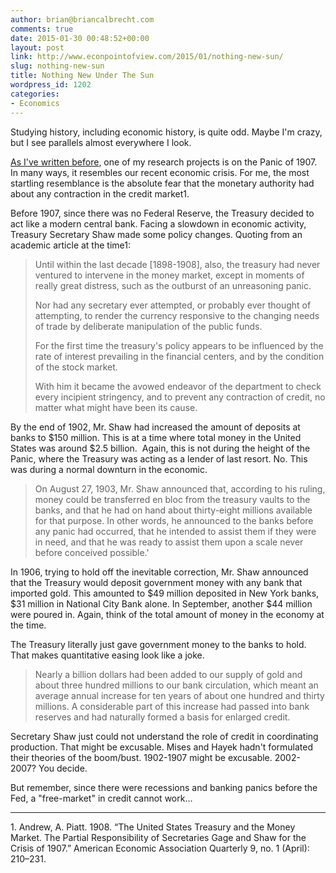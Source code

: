 ```yaml
---
author: brian@briancalbrecht.com
comments: true
date: 2015-01-30 00:48:52+00:00
layout: post
link: http://www.econpointofview.com/2015/01/nothing-new-sun/
slug: nothing-new-sun
title: Nothing New Under The Sun
wordpress_id: 1202
categories:
- Economics
---
```


Studying history, including economic history, is quite odd. Maybe I'm crazy, but I see parallels almost everywhere I look.

[As I've written before](http://www.econpointofview.com/2015/01/history-rhymes-growth-money-supply-panic-1907/), one of my research projects is on the Panic of 1907. In many ways, it resembles our recent economic crisis. For me, the most startling resemblance is the absolute fear that the monetary authority had about any contraction in the credit market1.

Before 1907, since there was no Federal Reserve, the Treasury decided to act like a modern central bank. Facing a slowdown in economic activity, Treasury Secretary Shaw made some policy changes. Quoting from an academic article at the time1:


<blockquote>Until within the last decade [1898-1908], also, the treasury had never ventured to intervene in the money market, except in moments of really great distress, such as the outburst of an unreasoning panic.

Nor had any secretary ever attempted, or probably ever thought of attempting, to render the currency responsive to the changing needs of trade by deliberate manipulation of the public funds.

For the first time the treasury's policy appears to be influenced by the rate of interest prevailing in the financial centers, and by the condition of the stock market.

With him it became the avowed endeavor of the department to check every incipient stringency, and to prevent any contraction of credit, no matter what might have been its cause.</blockquote>


By the end of 1902, Mr. Shaw had increased the amount of deposits at banks to $150 million. This is at a time where total money in the United States was around $2.5 billion.  Again, this is not during the height of the Panic, where the Treasury was acting as a lender of last resort. No. This was during a normal downturn in the economic.


<blockquote>On August 27, 1903, Mr. Shaw announced that, according to his ruling, money could be transferred en bloc from the treasury vaults to the banks, and that he had on hand about thirty-eight millions available for that purpose. In other words, he announced to the banks before any panic had occurred, that he intended to assist them if they were in need, and that he was ready to assist them upon a scale never before conceived possible.'</blockquote>


In 1906, trying to hold off the inevitable correction, Mr. Shaw announced that the Treasury would deposit government money with any bank that imported gold. This amounted to $49 million deposited in New York banks, $31 million in National City Bank alone. In September, another $44 million were poured in. Again, think of the total amount of money in the economy at the time.

The Treasury literally just gave government money to the banks to hold. That makes quantitative easing look like a joke.


<blockquote>Nearly a billion dollars had been added to our supply of gold and about three hundred millions to our bank circulation, which meant an average annual increase for ten years of about one hundred and thirty millions. A considerable part of this increase had passed into bank reserves and had naturally formed a basis for enlarged credit.</blockquote>


Secretary Shaw just could not understand the role of credit in coordinating production. That might be excusable. Mises and Hayek hadn't formulated their theories of the boom/bust. 1902-1907 might be excusable. 2002-2007? You decide.

But remember, since there were recessions and banking panics before the Fed, a "free-market" in credit cannot work...



* * *



1. Andrew, A. Piatt. 1908. “The United States Treasury and the Money Market. The Partial Responsibility of Secretaries Gage and Shaw for the Crisis of 1907.” American Economic Association Quarterly 9, no. 1 (April): 210–231.
